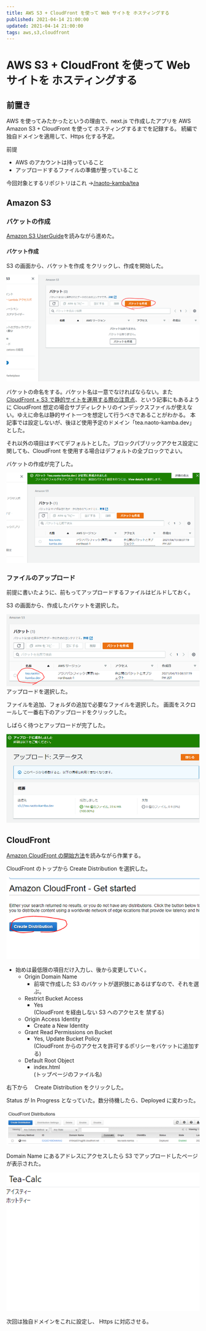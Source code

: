 ```yaml
---
title: AWS S3 + CloudFront を使って Web サイトを ホスティングする
published: 2021-04-14 21:00:00
updated: 2021-04-14 21:00:00
tags: aws,s3,cloudfront
---
```


# AWS S3 + CloudFront を使って Web サイトを ホスティングする

## 前置き

AWS を使ってみたかったというの理由で、next.js で作成したアプリを AWS Amazon S3 + CloudFront を使って ホスティングするまでを記録する。
続編で 独自ドメインを適用して、Https 化する予定。

前提

- AWS のアカウントは持っていること
- アップロードするファイルの準備が整っていること

今回対象とするリポジトリはこれ →[/naoto-kamba/tea](https://github.com/naoto-kamba/tea)

## Amazon S3

### バケットの作成

[Amazon S3 UserGuide](https://docs.aws.amazon.com/ja_jp/AmazonS3/latest/userguide/Welcome.html)を読みながら進めた。

#### バケット作成

S3 の画面から、バケットを作成 をクリックし、作成を開始した。

![0010_make_s3_bucket.png](images/0010_make_s3_bucket.png)

バケットの命名をする。バケット名は一意でなければならない。また[CloudFront + S3 で静的サイトを運用する際の注意点](https://qiita.com/ooxif/items/d28b7caf72bf5290588c)、という記事にもあるように CloudFront 想定の場合サブディレクトリのインデックスファイルが使えない。ゆえに命名は静的サイト一つを想定して行うべきであることがわかる。
本記事では設定しないが、後ほど使用予定のドメイン「tea.naoto-kamba.dev」 とした。

それ以外の項目はすべてデフォルトとした。ブロックパブリックアクセス設定に関しても、CloudFront を使用する場合はデフォルトの全ブロックでよい。

バケットの作成が完了した。

![0030_created_bucket.png](images/0030_created_bucket.png)

### ファイルのアップロード

前提に書いたように、前もってアップロードするファイルはビルドしておく。

S3 の画面から、作成したバケットを選択した。

![0040_select_bucket.png](images/0040_select_bucket.png)
アップロードを選択した。

ファイルを追加、フォルダの追加で必要なファイルを選択した。
画面をスクロールして一番右下のアップロードをクリックした。

しばらく待つとアップロードが完了した。

![0070_uploaded.png](images/0070_uploaded.png)

## CloudFront

[Amazon CloudFront の開始方法](https://docs.aws.amazon.com/ja_jp/AmazonCloudFront/latest/DeveloperGuide/GettingStarted.html)を読みながら作業する。

CloudFront のトップから Create Distribution を選択した。

![0500_cf_create_distribution.png](images/0500_cf_create_distribution.png)

- 始めは最低限の項目だけ入力し、後から変更していく。
  - Origin Domain Name
    - 前項で作成した S3 のバケットが選択肢にあるはずなので、それを選ぶ。
  - Restrict Bucket Access
    - Yes  
      (CloudFront を経由しない S3 へのアクセスを 禁ずる)
  - Origin Access Identity
    - Create a New Identity
  - Grant Read Permissions on Bucket
    - Yes, Update Bucket Policy  
      (CloudFront からのアクセスを許可するポリシーをバケットに追加する)
  - Default Root Object
    - index.html  
       (トップページのファイル名)

右下から　 Create Distribution をクリックした。

Status が In Progress となっていた。数分待機したら、Deployed に変わった。

![0520_cf_end.png](images/0520_cf_end.png)

Domain Name にあるアドレスにアクセスしたら S3 でアップロードしたページが表示された。

![0530_confirm.png](images/0530_confirm.png)

次回は独自ドメインをこれに設定し、 Https に対応させる。
